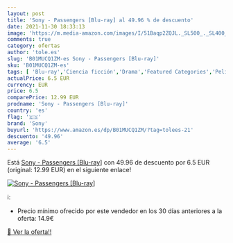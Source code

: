 ```yaml
---
layout: post
title: 'Sony - Passengers [Blu-ray] al 49.96 % de descuento'
date: 2021-11-30 18:33:13
image: 'https://m.media-amazon.com/images/I/51Baqp2ZQJL._SL500_._SL400_.jpg'
comments: true
category: ofertas
author: 'tole.es'
slug: 'B01MUCQ1ZM-es Sony - Passengers [Blu-ray]'
sku: 'B01MUCQ1ZM-es'
tags: [ 'Blu-ray','Ciencia ficción','Drama','Featured Categories','Películas','Películas y TV','Romántico','sony', ]
actualPrice: 6.5 EUR
currency: EUR
price: 6.5
comparePrice: 12.99 EUR
prodname: 'Sony - Passengers [Blu-ray]'
country: 'es'
flag: '🇪🇸'
brand: 'Sony'
buyurl: 'https://www.amazon.es/dp/B01MUCQ1ZM/?tag=tolees-21'
descuento: '49.96'
average: '6.5'
---
```


Está [Sony - Passengers [Blu-ray]](https://www.amazon.es/dp/B01MUCQ1ZM/?tag=tolees-21) con 49.96 de descuento por 6.5 EUR (original: 12.99 EUR) en el siguiente enlace!

[![Sony - Passengers [Blu-ray]](https://m.media-amazon.com/images/I/51Baqp2ZQJL._SL500_._SL400_.jpg)](https://www.amazon.es/dp/B01MUCQ1ZM/?tag=tolees-21)

ℹ️:

- Precio mínimo ofrecido por este vendedor en los 30 días anteriores a la oferta: 14.9€

[🛒 Ver la oferta!!](https://www.amazon.es/dp/B01MUCQ1ZM/?tag=tolees-21)
